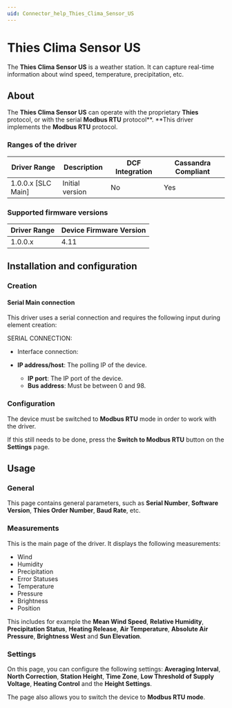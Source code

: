 ```yaml
---
uid: Connector_help_Thies_Clima_Sensor_US
---
```


# Thies Clima Sensor US

The **Thies Clima Sensor US** is a weather station. It can capture real-time information about wind speed, temperature, precipitation, etc.

## About

The **Thies Clima Sensor US** can operate with the proprietary **Thies** protocol, or with the serial **Modbus RTU** protocol**.
**This driver implements the **Modbus RTU** protocol.

### Ranges of the driver

| **Driver Range**     | **Description** | **DCF Integration** | **Cassandra Compliant** |
|----------------------|-----------------|---------------------|-------------------------|
| 1.0.0.x \[SLC Main\] | Initial version | No                  | Yes                     |

### Supported firmware versions

| **Driver Range** | **Device Firmware Version** |
|------------------|-----------------------------|
| 1.0.0.x          | 4.11                        |

## Installation and configuration

### Creation

#### Serial Main connection

This driver uses a serial connection and requires the following input during element creation:

SERIAL CONNECTION:

- Interface connection:

- **IP address/host**: The polling IP of the device.
  - **IP port**: The IP port of the device.
  - **Bus address**: Must be between 0 and 98.

### Configuration

The device must be switched to **Modbus RTU** mode in order to work with the driver.

If this still needs to be done, press the **Switch to Modbus RTU** button on the **Settings** page.

## Usage

### General

This page contains general parameters, such as **Serial Number**, **Software Version**, **Thies Order Number**, **Baud Rate**, etc.

### Measurements

This is the main page of the driver. It displays the following measurements:

- Wind
- Humidity
- Precipitation
- Error Statuses
- Temperature
- Pressure
- Brightness
- Position

This includes for example the **Mean Wind Speed**, **Relative Humidity**, **Precipitation Status**, **Heating Release**, **Air Temperature**, **Absolute Air Pressure**, **Brightness West** and **Sun Elevation**.

### Settings

On this page, you can configure the following settings: **Averaging Interval**, **North Correction**, **Station Height**, **Time Zone**, **Low Threshold of Supply Voltage**, **Heating Control** and the **Height Settings**.

The page also allows you to switch the device to **Modbus RTU mode**.
